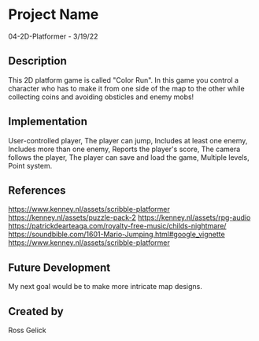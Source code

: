 # Project Name

04-2D-Platformer - 3/19/22

## Description
This 2D platform game is called "Color Run". In this game you control a character who has to make it from one side of the map to the other while collecting coins and avoiding obsticles and enemy mobs!

## Implementation
User-controlled player,
The player can jump,
Includes at least one enemy,
Includes more than one enemy,
Reports the player's score,
The camera follows the player,
The player can save and load the game,
Multiple levels,
Point system.

## References
https://www.kenney.nl/assets/scribble-platformer
https://kenney.nl/assets/puzzle-pack-2
https://kenney.nl/assets/rpg-audio
https://patrickdearteaga.com/royalty-free-music/childs-nightmare/
https://soundbible.com/1601-Mario-Jumping.html#google_vignette
https://www.kenney.nl/assets/scribble-platformer

## Future Development
My next goal would be to make more intricate map designs. 

## Created by
Ross Gelick
